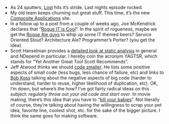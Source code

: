 -   As 24 sputters, [Lost](http://abc.com/lost) hits it’s stride. Last
    nights episode rocked.
-   My old team keeps churning out great stuff. This time, it’s the new
    [Composite
    Applications](http://msdn2.microsoft.com/en-us/architecture/bb190637.aspx)
    site.
-   In a follow up to a post from a couple of weeks ago, Joe McKendrick
    declares that “[Rogue IT is
    Cool](http://blogs.zdnet.com/service-oriented/?p=816)“. In the
    spirit of rogueness, maybe we get the [Rogue Ale
    guys](http://www.rogue.com/) to whip up some IT themed beers?
    Service Oriented Stout? Architecture Ale? Programmer’s Porter? (you
    get the idea)
-   Scott Hanselman provides a [detailed look at static
    analysis](http://feeds.feedburner.com/~r/ScottHanselman/~3/91074204/ExitingTheZoneOfPainStaticAnalysisWithNDepend.aspx)
    in general and NDepend in particular. I hereby coin the acronym
    YAGTSR, which stands for “Yet Another Great Tool Scott Recommends”.
-   Jeff Atwood thinks we should [code
    smaller](http://www.codinghorror.com/blog/archives/000791.html). He
    lists some positive aspects of small code (less bugs, less chance of
    failure, etc) and links to [Bob
    Koss](http://blog.objectmentor.com/articles/2006/12/21/size-matters)
    talking about the negative aspects of big code (harder to
    understand, harder to reuse, higher likelihood of duplication, etc).
    OK, I’m down, but where’s the how? I’ve got fairly radical ideas on
    this subject: *regularly throw out your old code and start over*. In
    movie making, there’s this idea that you have to “[kill your
    babies](http://www.wordplayer.com/columns/wp03.Beachcombing.html)“.
    Not literally of course, they’re talking about having the
    willingness to scrap your pet idea, favorite line, coolest shot,
    etc. for the sake of the bigger picture. I think the same goes for
    making software.

